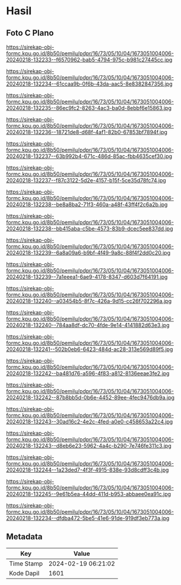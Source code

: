 # Hasil

## Foto C Plano

https://sirekap-obj-formc.kpu.go.id/8b50/pemilu/pdpr/16/73/05/10/04/1673051004006-20240218-132233--f6570962-bab5-4794-975c-b981c27445cc.jpg

https://sirekap-obj-formc.kpu.go.id/8b50/pemilu/pdpr/16/73/05/10/04/1673051004006-20240218-132234--61ccaa9b-0f6b-43da-aac5-8e8382847356.jpg

https://sirekap-obj-formc.kpu.go.id/8b50/pemilu/pdpr/16/73/05/10/04/1673051004006-20240218-132235--86ec9fc2-8263-4ac3-ba0d-8ebbf6e15863.jpg

https://sirekap-obj-formc.kpu.go.id/8b50/pemilu/pdpr/16/73/05/10/04/1673051004006-20240218-132236--18721de8-d68f-4af1-82b0-67853bf7894f.jpg

https://sirekap-obj-formc.kpu.go.id/8b50/pemilu/pdpr/16/73/05/10/04/1673051004006-20240218-132237--63b992b4-671c-486d-85ac-fbb4635cef30.jpg

https://sirekap-obj-formc.kpu.go.id/8b50/pemilu/pdpr/16/73/05/10/04/1673051004006-20240218-132237--f87c3122-5d2e-4157-b15f-5ce35d78fc74.jpg

https://sirekap-obj-formc.kpu.go.id/8b50/pemilu/pdpr/16/73/05/10/04/1673051004006-20240218-132238--be8a8ba2-71f3-460a-a48f-43ff4f2c6a2b.jpg

https://sirekap-obj-formc.kpu.go.id/8b50/pemilu/pdpr/16/73/05/10/04/1673051004006-20240218-132238--bb415aba-c5be-4573-83b9-dcec5ee837dd.jpg

https://sirekap-obj-formc.kpu.go.id/8b50/pemilu/pdpr/16/73/05/10/04/1673051004006-20240218-132239--6a8a09a6-b9bf-4f49-9a8c-88f4f2dd0c20.jpg

https://sirekap-obj-formc.kpu.go.id/8b50/pemilu/pdpr/16/73/05/10/04/1673051004006-20240218-132239--7a1eeea1-6ae9-4178-8347-d603d7f64191.jpg

https://sirekap-obj-formc.kpu.go.id/8b50/pemilu/pdpr/16/73/05/10/04/1673051004006-20240218-132240--a03454b5-8f7c-426a-9d15-cc26f702296a.jpg

https://sirekap-obj-formc.kpu.go.id/8b50/pemilu/pdpr/16/73/05/10/04/1673051004006-20240218-132240--784aa8df-dc70-4fde-9e14-4141882d63e3.jpg

https://sirekap-obj-formc.kpu.go.id/8b50/pemilu/pdpr/16/73/05/10/04/1673051004006-20240218-132241--502b0eb6-6423-484d-ac28-313e569d89f5.jpg

https://sirekap-obj-formc.kpu.go.id/8b50/pemilu/pdpr/16/73/05/10/04/1673051004006-20240218-132242--ba481d76-a596-4f83-a812-8136eeae3fe2.jpg

https://sirekap-obj-formc.kpu.go.id/8b50/pemilu/pdpr/16/73/05/10/04/1673051004006-20240218-132242--87b8bb5d-0b6e-4452-89ee-4fec9476db9a.jpg

https://sirekap-obj-formc.kpu.go.id/8b50/pemilu/pdpr/16/73/05/10/04/1673051004006-20240218-132243--30ad16c2-4e2c-4fed-a0e0-c458653a22c4.jpg

https://sirekap-obj-formc.kpu.go.id/8b50/pemilu/pdpr/16/73/05/10/04/1673051004006-20240218-132243--d8eb6e23-5962-4a4c-b290-7e746fe311c3.jpg

https://sirekap-obj-formc.kpu.go.id/8b50/pemilu/pdpr/16/73/05/10/04/1673051004006-20240218-132244--1a23ded7-4f3f-4915-838e-93d8cdff3c4b.jpg

https://sirekap-obj-formc.kpu.go.id/8b50/pemilu/pdpr/16/73/05/10/04/1673051004006-20240218-132245--9e61b5ea-44dd-411d-b953-abbaee0ea91c.jpg

https://sirekap-obj-formc.kpu.go.id/8b50/pemilu/pdpr/16/73/05/10/04/1673051004006-20240218-132234--dfdba472-5be5-41e6-91de-919df3eb773a.jpg


## Metadata

| Key        | Value               |
| ---------- | ------------------- |
| Time Stamp | 2024-02-19 06:21:02 |
| Kode Dapil | 1601                |



